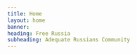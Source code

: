 ```yaml
---
title: Home
layout: home
banner:
heading: Free Russia
subheading: Adequate Russians Community
---
```

